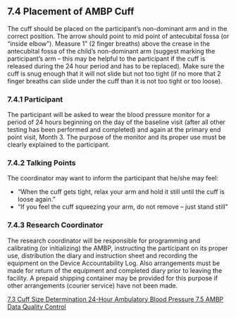 ## 7.4 Placement of AMBP Cuff

The cuff should be placed on the participant’s non-dominant arm and in the correct position. The arrow should point to mid point of antecubital fossa (or “inside elbow”). Measure 1” (2 finger breaths) above the crease in the antecubital fossa of the child’s non-dominant arm (suggest marking the participant’s arm – this may be helpful to the participant if the cuff is released during the 24 hour period and has to be replaced). Make sure the cuff is snug enough that it will not slide but not too tight (if no more that 2 finger breaths can slide under the cuff than it is not too tight or too loose).

### 7.4.1 Participant

The participant will be asked to wear the blood pressure monitor for a period of 24 hours beginning on the day of the baseline visit (after all other testing has been performed and completed) and again at the primary end point visit, Month 3. The purpose of the monitor and its proper use must be clearly explained to the participant.

### 7.4.2 Talking Points

The coordinator may want to inform the participant that he/she may feel:

* “When the cuff gets tight, relax your arm and hold it still until the cuff is loose again.”
* “If you feel the cuff squeezing your arm, do not remove – just stand still”

### 7.4.3 Research Coordinator

The research coordinator will be responsible for programming and calibrating (or initializing) the AMBP, instructing the participant on its proper use, distribution the diary and instruction sheet and recording the equipment on the Device Accountability Log. Also arrangements must be made for return of the equipment and completed diary prior to leaving the facility. A prepaid shipping container may be provided for this purpose if other arrangements (courier service) have not been made.


<div class="center">
<div class="btn-group">
  <a href=":pages_path:/manuals/ambulatory-blood-pressure/7-03-cuff-size-determination.md" class="btn btn-default">
    <span class="glyphicon glyphicon-chevron-left"></span>
    7.3 Cuff Size Determination
  </a>

  <a href=":pages_path:/manuals/ambulatory-blood-pressure" class="btn btn-default">
    <span class="glyphicon glyphicon-chevron-up"></span>
    24-Hour Ambulatory Blood Pressure
  </a>

  <a href=":pages_path:/manuals/ambulatory-blood-pressure/7-05-ambp-data-qc.md" class="btn btn-success">
    7.5 AMBP Data Quality Control
    <span class="glyphicon glyphicon-chevron-right"></span>
  </a>
</div>
</div>

